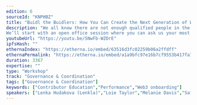 ```yaml
---
edition: 6
sourceId: "KNPHBZ"
title: "Buidl the Buidlers: How You Can Create the Next Generation of Web3 Contributors through Education, Peer Review, and Professional Development"
description: "We all know there are not enough qualified people in the world to fill all the roles Web3 is asking for. We’ve got to *create* those people! Join our workshop to learn ways for developing good contributors.
We’ll start with an open office session where you can ask us your most burning questions. Then we’ll move into workstations where you can get 1on1 guidance on specific aspects of Web3 talent building. This means web2 to web3 conversion AND sharpening contributors who are already web3 native."
youtubeUrl: "https://youtu.be/SNwFb-WZOrE"
ipfsHash: ""
ethernaIndex: "https://etherna.io/embed/63516d3fc02259b06a2ffdff"
ethernaPermalink: "https://etherna.io/embed/a1a9bfc97e16b7cf9553b417fa7fe411dcc6b1284c503ba05eeaff7531464b19"
duration: 3367
expertise: ""
type: "Workshop"
track: "Governance & Coordination"
tags: ["Governance & Coordination"]
keywords: ["Contributor Education","Performance","Web3 onboarding"]
speakers: ["Lenka Hudakova (Lenkla)","Loie Taylor","Melanie Davis","Safder Raza"]
---
```

